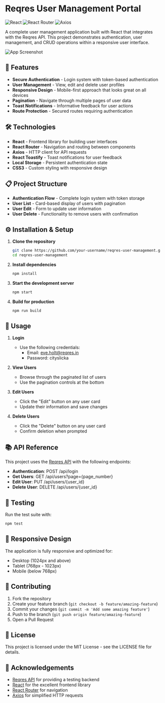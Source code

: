 # Reqres User Management Portal

![React](https://img.shields.io/badge/React-18.2.0-blue)
![React Router](https://img.shields.io/badge/React_Router-6.20.0-red)
![Axios](https://img.shields.io/badge/Axios-1.6.2-green)

A complete user management application built with React that integrates with the Reqres API. This project demonstrates authentication, user management, and CRUD operations within a responsive user interface.

![App Screenshot](/api/placeholder/800/400)

## 🚀 Features

- **Secure Authentication** - Login system with token-based authentication
- **User Management** - View, edit and delete user profiles
- **Responsive Design** - Mobile-first approach that looks great on all devices
- **Pagination** - Navigate through multiple pages of user data
- **Toast Notifications** - Informative feedback for user actions
- **Route Protection** - Secured routes requiring authentication

## 🛠️ Technologies

- **React** - Frontend library for building user interfaces
- **React Router** - Navigation and routing between components
- **Axios** - HTTP client for API requests
- **React Toastify** - Toast notifications for user feedback
- **Local Storage** - Persistent authentication state
- **CSS3** - Custom styling with responsive design

## 📋 Project Structure

- **Authentication Flow** - Complete login system with token storage
- **User List** - Card-based display of users with pagination
- **User Edit** - Form to update user information
- **User Delete** - Functionality to remove users with confirmation

## ⚙️ Installation & Setup

1. **Clone the repository**
   ```bash
   git clone https://github.com/your-username/reqres-user-management.git
   cd reqres-user-management
   ```

2. **Install dependencies**
   ```bash
   npm install
   ```

3. **Start the development server**
   ```bash
   npm start
   ```

4. **Build for production**
   ```bash
   npm run build
   ```

## 🔑 Usage

1. **Login**
   - Use the following credentials:
     - Email: eve.holt@reqres.in
     - Password: cityslicka

2. **View Users**
   - Browse through the paginated list of users
   - Use the pagination controls at the bottom

3. **Edit Users**
   - Click the "Edit" button on any user card
   - Update their information and save changes

4. **Delete Users**
   - Click the "Delete" button on any user card
   - Confirm deletion when prompted

## 📚 API Reference

This project uses the [Reqres API](https://reqres.in/) with the following endpoints:

- **Authentication**: POST /api/login
- **Get Users**: GET /api/users?page={page_number}
- **Edit User**: PUT /api/users/{user_id}
- **Delete User**: DELETE /api/users/{user_id}

## 🧪 Testing

Run the test suite with:
```bash
npm test
```

## 📱 Responsive Design

The application is fully responsive and optimized for:
- Desktop (1024px and above)
- Tablet (768px - 1023px)
- Mobile (below 768px)

## 🤝 Contributing

1. Fork the repository
2. Create your feature branch (`git checkout -b feature/amazing-feature`)
3. Commit your changes (`git commit -m 'Add some amazing feature'`)
4. Push to the branch (`git push origin feature/amazing-feature`)
5. Open a Pull Request

## 📄 License

This project is licensed under the MIT License - see the LICENSE file for details.

## 🙏 Acknowledgements

- [Reqres API](https://reqres.in/) for providing a testing backend
- [React](https://reactjs.org/) for the excellent frontend library
- [React Router](https://reactrouter.com/) for navigation
- [Axios](https://axios-http.com/) for simplified HTTP requests
